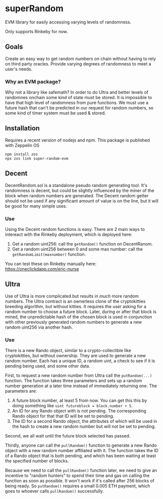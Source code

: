 # superRandom
EVM library for easily accessing varying levels of randomness.

Only supports Rinkeby for now.

## Goals
Create an easy way to get random numbers on chain without having to rely on third party oracles. Provide varying degrees of randomness to meet a user's needs.

### Why an EVM package?
Why not a library like safemath? In order to do Ultra and better levels of randomnes onchain some kind of state must be stored. It is impossible to have that high level of randomness from pure functions. We must use a future hash that can't be predicted in our request for random numbers, so some kind of timer system must be used & stored.

## Installation
Requires a recent version of nodejs and npm. This package is published with Zeppelin OS
```
npm install zos
npx zos link super-random-evm
```

## Decent
DecentRandom.sol is a standalone pseudo random generating tool. It's randomness is decent, but could be slightly influenced by the miner of the block when random numbers are generated.  The Decent random getter should not be used if any significant amount of value is on the line, but it will be good for many simple uses.

### Use
Using the Decent random functions is easy. There are 2 main ways to intereact with the Rinkeby deployment, which is deployed here:

1. Get a random uint256: call the `getRandom()` function on DecentRanom.
2. Get a random uint256 between 0 and some max number: call the `getRandomLimit(maxnumber)` function.

You can test these on Rinkeby manually here: https://oneclickdapp.com/eric-nurse

## Ultra
Use of Ultra is more complicated but results in *much* more random numbers. The Ultra contract is an ownerless clone of the cryptokitties breeding algorithm, but without kitties. It requires the user asking for a random number to choose a future block. Later, during or after that block is mined, the unpredictable hash of the chosen block is used in conjunction with other previously generated random numbers to generate a new random uint256 via another hash.

### Use
There is a new Rando object, similar to a crypto-collectible like cryptokitties, but without ownership. They are used to generate a new random number. Each has a unique ID, a random uint, a check to see if it is pending being used, and some other data.

First, to request a new random number from Ultra call the `putRandom(...)` function.  The function takes three parameters and sets up a random number generation at a later time instead of immediately returning one. The parameters are:
1. A future block number, at least 5 from now. You can get this this by doing something like `uint futureblock = block.number + 5`.
2. An ID for any Rando object with is not pending. The corresponding Rando object for that that ID will be set to pending.
3. The ID for a second Rando object, the attributes of which will be used in the hash to create a new random number but will not be set to pending.

Second, we all wait until the future block selected has passed.

Thirdly, anyone can call the `pullRandom()` function to generate a new Rando object with a new random number affiliated with it. The function takes the ID of a Rando object that is both pending, and which has been waiting at least the specified number of blocks.

Because we need to call the `pullRandom()` function later, we need to give an incentive to "random hunters" to spend their time and gas on calling the function as soon as possible. It won't work if it's called after 256 blocks of being ready. So `putRandom()` requires a small 0.005 ETH payment, which goes to whoever calls `pullRandom()` successfully.
